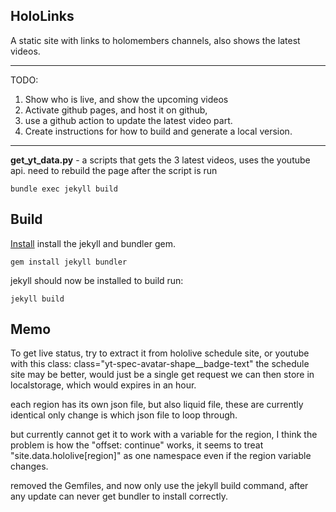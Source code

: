## HoloLinks

A static site with links to holomembers channels, also shows the latest videos.

---

TODO:
1. Show who is live, and show the upcoming videos
2. Activate github pages, and host it on github,
3. use a github action to update the latest video part.
4. Create instructions for how to build and generate a local version.

---

**get_yt_data.py** - a scripts that gets the 3 latest videos, uses the youtube api.
need to rebuild the page after the script is run

	bundle exec jekyll build

## Build

[Install](https://jekyllrb.com/docs/installation/)
install the jekyll and bundler gem.

	gem install jekyll bundler

jekyll should now be installed to build run:

	jekyll build

## Memo
To get live status, try to extract it from hololive schedule site,
or youtube with this class: class="yt-spec-avatar-shape__badge-text"
the schedule site may be better, would just be a single get request
we can then store in localstorage, which would expires in an hour.

each region has its own json file, but also liquid file, these are
currently identical only change is which json file to loop through.

but currently cannot get it to work with a variable for the region,
I think the problem is how the "offset: continue" works, it seems to
treat "site.data.hololive[region]" as one namespace even if the
region variable changes.

removed the Gemfiles, and now only use the jekyll build command,
after any update can never get bundler to install correctly.
